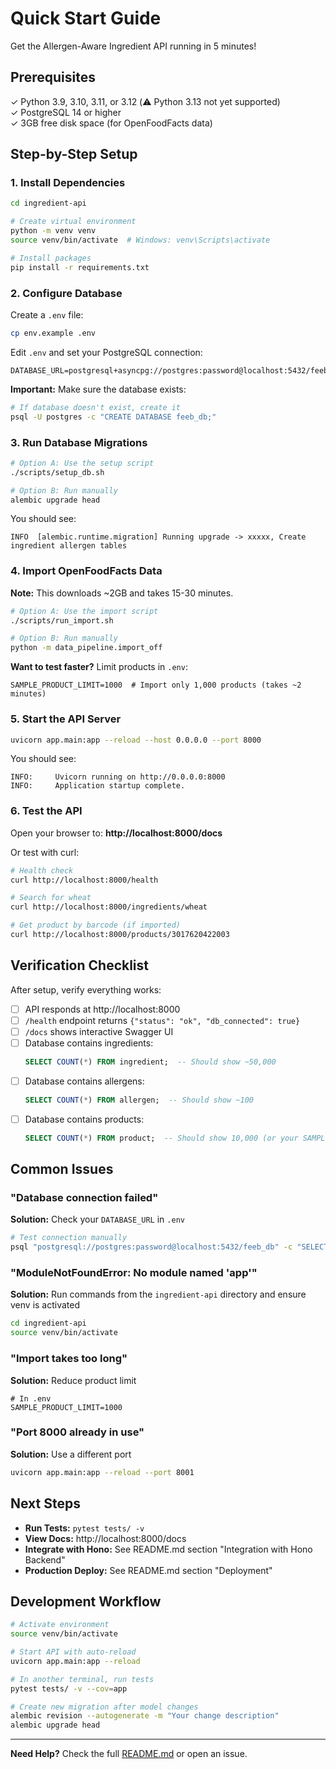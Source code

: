 # Quick Start Guide

Get the Allergen-Aware Ingredient API running in 5 minutes!

## Prerequisites

✓ Python 3.9, 3.10, 3.11, or 3.12 (⚠️ Python 3.13 not yet supported)  
✓ PostgreSQL 14 or higher  
✓ 3GB free disk space (for OpenFoodFacts data)

## Step-by-Step Setup

### 1. Install Dependencies

```bash
cd ingredient-api

# Create virtual environment
python -m venv venv
source venv/bin/activate  # Windows: venv\Scripts\activate

# Install packages
pip install -r requirements.txt
```

### 2. Configure Database

Create a `.env` file:

```bash
cp env.example .env
```

Edit `.env` and set your PostgreSQL connection:

```env
DATABASE_URL=postgresql+asyncpg://postgres:password@localhost:5432/feeb_db
```

**Important:** Make sure the database exists:

```bash
# If database doesn't exist, create it
psql -U postgres -c "CREATE DATABASE feeb_db;"
```

### 3. Run Database Migrations

```bash
# Option A: Use the setup script
./scripts/setup_db.sh

# Option B: Run manually
alembic upgrade head
```

You should see:
```
INFO  [alembic.runtime.migration] Running upgrade -> xxxxx, Create ingredient allergen tables
```

### 4. Import OpenFoodFacts Data

**Note:** This downloads ~2GB and takes 15-30 minutes.

```bash
# Option A: Use the import script
./scripts/run_import.sh

# Option B: Run manually
python -m data_pipeline.import_off
```

**Want to test faster?** Limit products in `.env`:

```env
SAMPLE_PRODUCT_LIMIT=1000  # Import only 1,000 products (takes ~2 minutes)
```

### 5. Start the API Server

```bash
uvicorn app.main:app --reload --host 0.0.0.0 --port 8000
```

You should see:
```
INFO:     Uvicorn running on http://0.0.0.0:8000
INFO:     Application startup complete.
```

### 6. Test the API

Open your browser to: **http://localhost:8000/docs**

Or test with curl:

```bash
# Health check
curl http://localhost:8000/health

# Search for wheat
curl http://localhost:8000/ingredients/wheat

# Get product by barcode (if imported)
curl http://localhost:8000/products/3017620422003
```

## Verification Checklist

After setup, verify everything works:

- [ ] API responds at http://localhost:8000
- [ ] `/health` endpoint returns `{"status": "ok", "db_connected": true}`
- [ ] `/docs` shows interactive Swagger UI
- [ ] Database contains ingredients: 
  ```sql
  SELECT COUNT(*) FROM ingredient;  -- Should show ~50,000
  ```
- [ ] Database contains allergens:
  ```sql
  SELECT COUNT(*) FROM allergen;  -- Should show ~100
  ```
- [ ] Database contains products:
  ```sql
  SELECT COUNT(*) FROM product;  -- Should show 10,000 (or your SAMPLE_PRODUCT_LIMIT)
  ```

## Common Issues

### "Database connection failed"

**Solution:** Check your `DATABASE_URL` in `.env`

```bash
# Test connection manually
psql "postgresql://postgres:password@localhost:5432/feeb_db" -c "SELECT 1;"
```

### "ModuleNotFoundError: No module named 'app'"

**Solution:** Run commands from the `ingredient-api` directory and ensure venv is activated

```bash
cd ingredient-api
source venv/bin/activate
```

### "Import takes too long"

**Solution:** Reduce product limit

```env
# In .env
SAMPLE_PRODUCT_LIMIT=1000
```

### "Port 8000 already in use"

**Solution:** Use a different port

```bash
uvicorn app.main:app --reload --port 8001
```

## Next Steps

- **Run Tests:** `pytest tests/ -v`
- **View Docs:** http://localhost:8000/docs
- **Integrate with Hono:** See README.md section "Integration with Hono Backend"
- **Production Deploy:** See README.md section "Deployment"

## Development Workflow

```bash
# Activate environment
source venv/bin/activate

# Start API with auto-reload
uvicorn app.main:app --reload

# In another terminal, run tests
pytest tests/ -v --cov=app

# Create new migration after model changes
alembic revision --autogenerate -m "Your change description"
alembic upgrade head
```

---

**Need Help?** Check the full [README.md](README.md) or open an issue.

